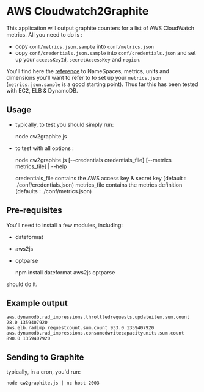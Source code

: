 AWS Cloudwatch2Graphite
==================

This application will output graphite counters for a list of AWS CloudWatch metrics. All you need to do is :

* copy `conf/metrics.json.sample` into `conf/metrics.json`
* copy `conf/credentials.json.sample` into `conf/credentials.json` and set up your `accessKeyId`, `secretAccessKey` and `region`.

You'll find here the [reference](http://docs.aws.amazon.com/AmazonCloudWatch/latest/DeveloperGuide/CW_Support_For_AWS.html "Amazon AWS Cloudwatch reference to NameSpaces, metrics, units and dimensions") to NameSpaces, metrics, units and dimensions you'll want to refer to to set up your `metrics.json` (`metrics.json.sample` is a good starting point). Thus far this has been tested with EC2, ELB & DynamoDB.

Usage
-------------------

* typically, to test you should simply run:

	node cw2graphite.js

* to test with all options :

	node cw2graphite.js [--credentials credentials_file] [--metrics metrics_file] | --help

	credentials_file contains the AWS access key & secret key (default : ./conf/credentials.json)
	metrics_file contains the metrics definition (defaults : ./conf/metrics.json)

Pre-requisites
--------------
You'll need to install a few modules, including:
* dateformat
* aws2js
* optparse

	npm install dateformat aws2js optparse

should do it.

Example output
--------------

	aws.dynamodb.rad_impressions.throttledrequests.updateitem.sum.count 28.0 1359407920
	aws.elb.radimp.requestcount.sum.count 933.0 1359407920
	aws.dynamodb.rad_impressions.consumedwritecapacityunits.sum.count 890.0 1359407920

Sending to Graphite
-------------------

typically, in a cron, you'd run:

	node cw2graphite.js | nc host 2003